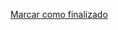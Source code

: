 <a onclick="test()" href="http://147.182.201.108:8080/finish/ansible-playbooks2" target="_parent" class="btn primary-btn">Marcar como finalizado</a>
